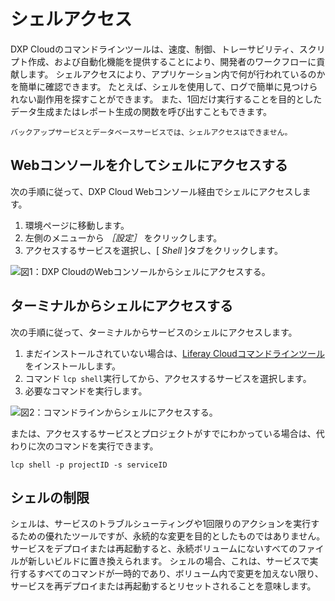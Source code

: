 # シェルアクセス

DXP Cloudのコマンドラインツールは、速度、制御、トレーサビリティ、スクリプト作成、および自動化機能を提供することにより、開発者のワークフローに貢献します。 シェルアクセスにより、アプリケーション内で何が行われているのかを簡単に確認できます。 たとえば、シェルを使用して、ログで簡単に見つけられない副作用を探すことができます。 また、1回だけ実行することを目的としたデータ生成またはレポート生成の関数を呼び出すこともできます。

```{note}
バックアップサービスとデータベースサービスでは、シェルアクセスはできません。 
```

## Webコンソールを介してシェルにアクセスする

次の手順に従って、DXP Cloud Webコンソール経由でシェルにアクセスします。

1. 環境ページに移動します。
1. 左側のメニューから *［設定］* をクリックします。
1. アクセスするサービスを選択し、[ *Shell* ]タブをクリックします。

![図1：DXP CloudのWebコンソールからシェルにアクセスする。](./shell-access/images/01.png)

## ターミナルからシェルにアクセスする

次の手順に従って、ターミナルからサービスのシェルにアクセスします。

1. まだインストールされていない場合は、[Liferay Cloudコマンドラインツール](../reference/command-line-tool.md)をインストールします。
1. コマンド `lcp shell`実行してから、アクセスするサービスを選択します。
1. 必要なコマンドを実行します。

![図2：コマンドラインからシェルにアクセスする。](./shell-access/images/02.png)

または、アクセスするサービスとプロジェクトがすでにわかっている場合は、代わりに次のコマンドを実行できます。

```shell
lcp shell -p projectID -s serviceID
```

## シェルの制限

シェルは、サービスのトラブルシューティングや1回限りのアクションを実行するための優れたツールですが、永続的な変更を目的としたものではありません。 サービスをデプロイまたは再起動すると、永続ボリュームにないすべてのファイルが新しいビルドに置き換えられます。 シェルの場合、これは、サービスで実行するすべてのコマンドが一時的であり、ボリューム内で変更を加えない限り、サービスを再デプロイまたは再起動するとリセットされることを意味します。 
